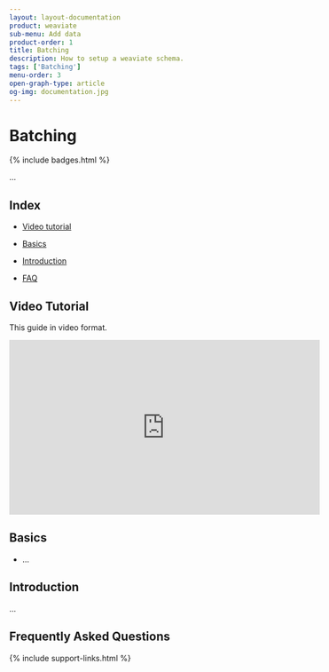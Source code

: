 ```yaml
---
layout: layout-documentation
product: weaviate
sub-menu: Add data
product-order: 1
title: Batching
description: How to setup a weaviate schema.
tags: ['Batching']
menu-order: 3
open-graph-type: article
og-img: documentation.jpg
---
```


# Batching

{% include badges.html %}

...

## Index

- [Video tutorial](#video-tutorial)
- [Basics](#basics)
- [Introduction](#introduction)

- [FAQ](#frequently-asked-questions)

## Video Tutorial

This guide in video format.

<p><iframe width="560" height="315" src="https://www.youtube.com/embed/xxRl5lATkuo" frameborder="0" allow="accelerometer; autoplay; encrypted-media; gyroscope; picture-in-picture" allowfullscreen></iframe></p>

## Basics

- ...

## Introduction

...

## Frequently Asked Questions

{% include support-links.html %}